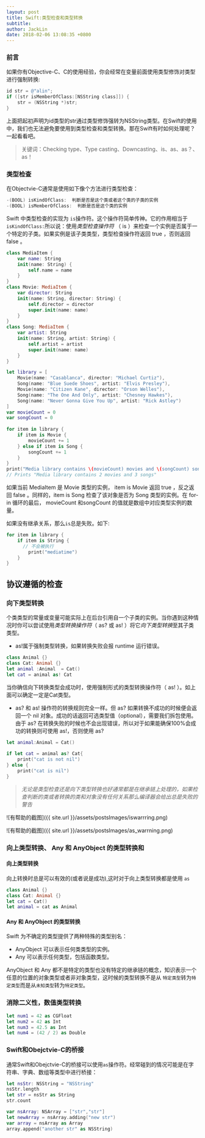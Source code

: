 ```yaml
---
layout: post
title: Swift:类型检查和类型转换
subtitle: 
author: JackLin
date: 2018-02-06 13:08:35 +0800
---
```


### 前言

如果你有Objective-C、C的使用经验，你会经常在变量前面使用类型修饰对类型进行强制转换: 

```objective-c
id str = @"alin";
if ([str isMemberOfClass:[NSString class]]) {
    str = (NSString *)str;
}
```

上面把起初声明为id类型的str通过类型修饰强转为NSString类型。在Swift的使用中，我们也无法避免要使用到类型检查和类型转换。那在Swift有时如何处理呢？一起看看吧。

> 关键词：Checking type、Type casting、Downcasting、is、as、as？、as！

### 类型检查

在Objectvie-C通常是使用如下像个方法进行类型检查：

```objective-c
-(BOOL) isKindOfClass:  判断是否是这个类或者这个类的子类的实例
-(BOOL) isMemberOfClass:  判断是否是这个类的实例
```

Swift 中类型检查的实现为 `is`操作符。这个操作符简单传神。它的作用相当于`isKindOfClass:`所以说：使用*类型检查操作符* （ is ）来检查一个实例是否属于一个特定的子类。如果实例是该子类类型，类型检查操作符返回 true ，否则返回 false 。

```swift
class MediaItem {
    var name: String
    init(name: String) {
        self.name = name
    }
}
class Movie: MediaItem {
    var director: String
    init(name: String, director: String) {
        self.director = director
        super.init(name: name)
    }
}
class Song: MediaItem {
    var artist: String
    init(name: String, artist: String) {
        self.artist = artist
        super.init(name: name)
    }
}

let library = [
    Movie(name: "Casablanca", director: "Michael Curtiz"),
    Song(name: "Blue Suede Shoes", artist: "Elvis Presley"),
    Movie(name: "Citizen Kane", director: "Orson Welles"),
    Song(name: "The One And Only", artist: "Chesney Hawkes"),
    Song(name: "Never Gonna Give You Up", artist: "Rick Astley")
]
var movieCount = 0
var songCount = 0
 
for item in library {
    if item is Movie {
        movieCount += 1
    } else if item is Song {
        songCount += 1
    }
}
print("Media library contains \(movieCount) movies and \(songCount) songs")
// Prints "Media library contains 2 movies and 3 songs"
```

如果当前 MediaItem 是 Movie 类型的实例， item is Movie 返回 true ，反之返回 false 。同样的，item is Song 检查了该对象是否为 Song 类型的实例。在 for-in 循环的最后， movieCount 和songCount 的值就是数组中对应类型实例的数量。

如果没有继承关系，那么`is`总是失败。如下:

```swift
for item in library { 
    if item is String {
      // 不会被执行
        print("mediatime")
    }
}
```

## 协议遵循的检查

### 向下类型转换

个类类型的常量或变量可能实际上在后台引用自一个子类的实例。当你遇到这种情况时你可以尝试使用*类型转换操作符*（ as? 或 as! ）将它*向下类型转换*至其子类类型。

* as!属于强制类型转换，如果转换失败会报 runtime 运行错误。

```swift
class Animal {}
class Cat: Animal {}
let animal :Animal  = Cat()
let cat = animal as! Cat
```

当你确信向下转换类型会成功时，使用强制形式的类型转换操作符（ as! ）。如上面可以确定一定是Cat类型。

* as? 和 as! 操作符的转换规则完全一样。但 as? 如果转换不成功的时候便会返回一个 nil 对象。成功的话返回可选类型值（optional），需要我们拆包使用。由于 as? 在转换失败的时候也不会出现错误，所以对于如果能确保100%会成功的转换则可使用 as!，否则使用 as?

```swift
let animal:Animal = Cat()
 
if let cat = animal as? Cat{
    print("cat is not nil")
} else {
    print("cat is nil")
}
```

> *无论是类型检查还是向下类型转换也好通常都是在继承链上处理的，如果检查判断的类或者转换的类和对象没有任何关系那么编译器会给出总是失败的警告*

![有帮助的截图]({{ site.url }}/assets/postsImages/iswarrring.png)

![有帮助的截图]({{ site.url }}/assets/postsImages/as_warrning.png)



### 向上类型转换、 Any 和 AnyObject 的类型转换和

#### 向上类型转换

向上转换时总是可以有效的(或者说是成功),这时对于向上类型转换都是使用 `as`

```swift
class Animal {}
class Cat: Animal {}
let cat = Cat()
let animal = cat as Animal
```

#### Any 和 AnyObject 的类型转换 

Swift 为不确定的类型提供了两种特殊的类型别名：

- AnyObject  可以表示任何类类型的实例。
- Any  可以表示任何类型，包括函数类型。

AnyObject  和 Any  都不是特定的类型也没有特定的继承链的概念，知识表示一个任意的位置的对象类型或者非对象类型，这时候的类型转换不是从 `特定类型`转为`特定类型`而是从`未知类型`转为`特定类型`。

### 消除二义性，数值类型转换

```swift
let num1 = 42 as CGFloat
let num2 = 42 as Int
let num3 = 42.5 as Int
let num4 = (42 / 2) as Double
```

### Swift和Obejctvie-C的桥接

通常Swift和Obejctvie-C的桥接可以使用`as`操作符。经常碰到的情况可能是在字符串、字典、数组等类型中进行桥接：

```swift
let nsStr: NSString = "NSString"
nsStr.length
let str = nsStr as String
str.count

var nsArray: NSArray = ["str","str"]
let newArray = nsArray.adding("new str")
var array = nsArray as Array
array.append("another str" as NSString)
```



